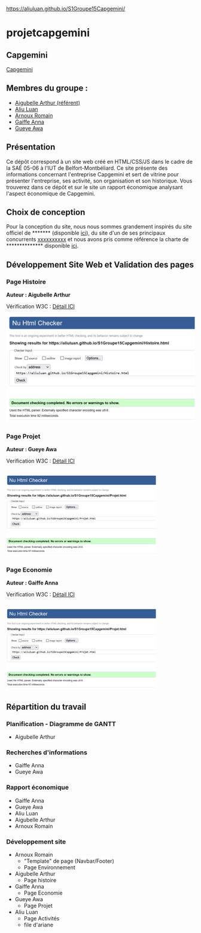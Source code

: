 https://aliuluan.github.io/S1Groupe15Capgemini/
# projetcapgemini 

## Capgemini    

[Capgemini](https://aliuluan.github.io/S1Groupe15Capgemini/)

## Membres du groupe :

- [Aigubelle Arthur (référent)](mailto:arthur.aigubelle@edu.univ-fcomte.fr?subject=SAE_1_05_06)  
- [Aliu Luan](mailto:luan.aliu@edu.univ-fcomte.fr?subject=SAE_1_05_06)   
- [Arnoux Romain](mailto:romain.arnoux02@edu.univ-fcomte.fr?subject=SAE_1_05_06)
- [Gaiffe Anna](mailto:anna.gaiffe@edu.univ-fcomte.fr?subject=SAE_1_05_06)   
- [Gueye Awa](mailto:awa.gueye@edu.univ-fcomte.fr?subject=SAE_1_05_06)  


## Présentation 

Ce dépôt correspond à un site web créé en HTML/CSS/JS dans le cadre de la SAÉ 05-06 à l'IUT de Belfort-Montbéliard. Ce site présente des informations concernant l'entreprise Capgemini et sert de vitrine pour présenter l'entreprise, ses activité, son organisation et son historique. Vous trouverez dans ce dépôt et sur le site un rapport économique analysant l'aspect économique de Capgemini. 

## Choix de conception  

Pour la conception du site, nous nous sommes grandement inspirés du site officiel de ******* (disponible [ici](https://www.entreprise.com/fr-fr/)), du site d'un de ses principaux concurrents [xxxxxxxxxx](https://www.entreprise2.fr/) et nous avons pris comme référence la charte de ************** disponible [ici](doc/charte_graphique.pdf).    


## Développement Site Web et Validation des pages

### Page Histoire

**Auteur : Aigubelle Arthur**  

Vérification W3C : [Détail ICI]([https://validator.w3.org/nu/?doc=https%3A%2F%2Faliuluan.github.io%2FS1Groupe15Capgemini%2FHistoire.html])


<img src="img/W3C_histoire.png" style="width=400px" alt="capture ecran sur w3c">


<!--  style="width=400px" ne fonctionne pas -->

### Page Projet

**Auteur : Gueye Awa**  

Verification W3C : [Détail ICI](https://validator.w3.org/nu/?doc=https%3A%2F%2Faliuluan.github.io%2FS1Groupe15Capgemini%2FProjet.html)

<br>
<img src="img/W3C_projet.png" width="400px" alt="capture ecran sur w3c">

### Page Economie

**Auteur : Gaiffe Anna**  

Verification W3C : [Détail ICI](https://validator.w3.org/nu/?doc=https%3A%2F%2Faliuluan.github.io%2FS1Groupe15Capgemini%2FEconomie.html)

<br>
<img src="img/W3C_projet.png" width="400px" alt="capture ecran sur w3c">


## Répartition du travail

### Planification - Diagramme de GANTT

- Aigubelle Arthur

### Recherches d'informations

- Gaiffe Anna
- Gueye Awa


### Rapport économique

- Gaiffe Anna
- Gueye Awa
- Aliu Luan
- Aigubelle Arthur
- Arnoux Romain

### Développement site

- Arnoux Romain
  - "Template" de page (Navbar/Footer)
  - Page Environnement
- Aigubelle Arthur
  - Page histoire
- Gaiffe Anna
  - Page Economie
- Gueye Awa
  - Page Projet
- Aliu Luan
  - Page Activités
  - file d'ariane 



